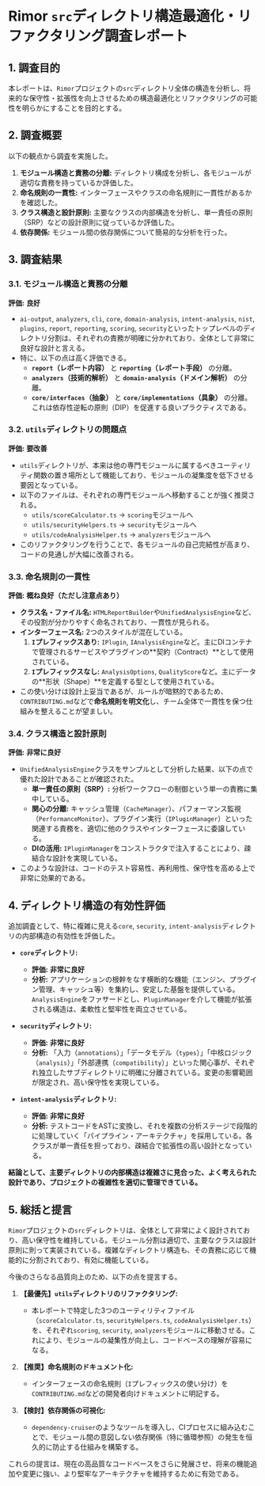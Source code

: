 # Rimor `src`ディレクトリ構造最適化・リファクタリング調査レポート

## 1. 調査目的

本レポートは、`Rimor`プロジェクトの`src`ディレクトリ全体の構造を分析し、将来的な保守性・拡張性を向上させるための構造最適化とリファクタリングの可能性を明らかにすることを目的とする。

## 2. 調査概要

以下の観点から調査を実施した。

1.  **モジュール構造と責務の分離:** ディレクトリ構成を分析し、各モジュールが適切な責務を持っているか評価した。
2.  **命名規則の一貫性:** インターフェースやクラスの命名規則に一貫性があるかを確認した。
3.  **クラス構造と設計原則:** 主要なクラスの内部構造を分析し、単一責任の原則（SRP）などの設計原則に従っているか評価した。
4.  **依存関係:** モジュール間の依存関係について簡易的な分析を行った。

## 3. 調査結果

### 3.1. モジュール構造と責務の分離

**評価:** **良好**

- `ai-output`, `analyzers`, `cli`, `core`, `domain-analysis`, `intent-analysis`, `nist`, `plugins`, `report`, `reporting`, `scoring`, `security`といったトップレベルのディレクトリ分割は、それぞれの責務が明確に分かれており、全体として非常に良好な設計と言える。
- 特に、以下の点は高く評価できる。
    - **`report`（レポート内容）** と **`reporting`（レポート手段）** の分離。
    - **`analyzers`（技術的解析）** と **`domain-analysis`（ドメイン解析）** の分離。
    - **`core/interfaces`（抽象）** と **`core/implementations`（具象）** の分離。これは依存性逆転の原則（DIP）を促進する良いプラクティスである。

### 3.2. `utils`ディレクトリの問題点

**評価:** **要改善**

- `utils`ディレクトリが、本来は他の専門モジュールに属するべきユーティリティ関数の置き場所として機能しており、モジュールの凝集度を低下させる要因となっている。
- 以下のファイルは、それぞれの専門モジュールへ移動することが強く推奨される。
    - `utils/scoreCalculator.ts` → `scoring`モジュールへ
    - `utils/securityHelpers.ts` → `security`モジュールへ
    - `utils/codeAnalysisHelper.ts` → `analyzers`モジュールへ
- このリファクタリングを行うことで、各モジュールの自己完結性が高まり、コードの見通しが大幅に改善される。

### 3.3. 命名規則の一貫性

**評価:** **概ね良好（ただし注意点あり）**

- **クラス名・ファイル名:** `HTMLReportBuilder`や`UnifiedAnalysisEngine`など、その役割が分かりやすく命名されており、一貫性が見られる。
- **インターフェース名:** 2つのスタイルが混在している。
    1.  **`I`プレフィックスあり:** `IPlugin`, `IAnalysisEngine`など。主にDIコンテナで管理されるサービスやプラグインの**契約（Contract）**として使用されている。
    2.  **`I`プレフィックスなし:** `AnalysisOptions`, `QualityScore`など。主にデータの**形状（Shape）**を定義する型として使用されている。
- この使い分けは設計上妥当であるが、ルールが暗黙的であるため、`CONTRIBUTING.md`などで**命名規則を明文化**し、チーム全体で一貫性を保つ仕組みを整えることが望ましい。

### 3.4. クラス構造と設計原則

**評価:** **非常に良好**

- `UnifiedAnalysisEngine`クラスをサンプルとして分析した結果、以下の点で優れた設計であることが確認された。
    - **単一責任の原則（SRP）:** 分析ワークフローの制御という単一の責務に集中している。
    - **関心の分離:** キャッシュ管理（`CacheManager`）、パフォーマンス監視（`PerformanceMonitor`）、プラグイン実行（`IPluginManager`）といった関連する責務を、適切に他のクラスやインターフェースに委譲している。
    - **DIの活用:** `IPluginManager`をコンストラクタで注入することにより、疎結合な設計を実現している。
- このような設計は、コードのテスト容易性、再利用性、保守性を高める上で非常に効果的である。

## 4. ディレクトリ構造の有効性評価

追加調査として、特に複雑に見える`core`, `security`, `intent-analysis`ディレクトリの内部構造の有効性を評価した。

- **`core`ディレクトリ:**
    - **評価:** **非常に良好**
    - **分析:** アプリケーションの根幹をなす横断的な機能（エンジン、プラグイン管理、キャッシュ等）を集約し、安定した基盤を提供している。`AnalysisEngine`をファサードとし、`PluginManager`を介して機能が拡張される構造は、柔軟性と堅牢性を両立させている。

- **`security`ディレクトリ:**
    - **評価:** **非常に良好**
    - **分析:** 「入力（`annotations`）」「データモデル（`types`）」「中核ロジック（`analysis`）」「外部連携（`compatibility`）」といった関心事が、それぞれ独立したサブディレクトリに明確に分離されている。変更の影響範囲が限定され、高い保守性を実現している。

- **`intent-analysis`ディレクトリ:**
    - **評価:** **非常に良好**
    - **分析:** テストコードをASTに変換し、それを複数の分析ステージで段階的に処理していく「パイプライン・アーキテクチャ」を採用している。各クラスが単一責任を担っており、疎結合で拡張性の高い設計となっている。

**結論として、主要ディレクトリの内部構造は複雑さに見合った、よく考えられた設計であり、プロジェクトの複雑性を適切に管理できている。**

## 5. 総括と提言

`Rimor`プロジェクトの`src`ディレクトリは、全体として非常によく設計されており、高い保守性を維持している。モジュール分割は適切で、主要なクラスは設計原則に則って実装されている。複雑なディレクトリ構造も、その責務に応じて機能的に分割されており、有効に機能している。

今後のさらなる品質向上のため、以下の点を提言する。

1.  **【最優先】`utils`ディレクトリのリファクタリング:**
    - 本レポートで特定した3つのユーティリティファイル（`scoreCalculator.ts`, `securityHelpers.ts`, `codeAnalysisHelper.ts`）を、それぞれ`scoring`, `security`, `analyzers`モジュールに移動させる。これにより、モジュールの凝集性が向上し、コードベースの理解が容易になる。

2.  **【推奨】命名規則のドキュメント化:**
    - インターフェースの命名規則（`I`プレフィックスの使い分け）を`CONTRIBUTING.md`などの開発者向けドキュメントに明記する。

3.  **【検討】依存関係の可視化:**
    - `dependency-cruiser`のようなツールを導入し、CIプロセスに組み込むことで、モジュール間の意図しない依存関係（特に循環参照）の発生を恒久的に防止する仕組みを構築する。

これらの提言は、現在の高品質なコードベースをさらに発展させ、将来の機能追加や変更に強い、より堅牢なアーキテクチャを維持するために有効である。
